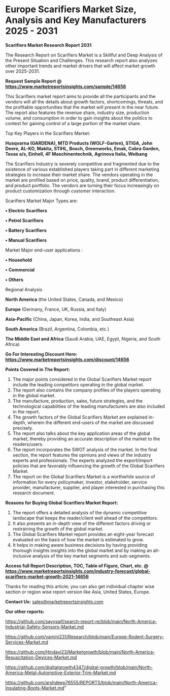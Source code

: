# Europe Scarifiers Market Size, Analysis and Key Manufacturers 2025 - 2031

<strong>Scarifiers Market Research Report 2031</strong>

The Research Report on Scarifiers Market is a Skillful and Deep Analysis of the Present Situation and Challenges. This research report also analyzes other important trends and market drivers that will affect market growth over 2025-2031.

<strong>Request Sample Report @ <a href=https://www.marketreportsinsights.com/sample/14656>https://www.marketreportsinsights.com/sample/14656</a></strong>

This Scarifiers market report aims to provide all the participants and the vendors will all the details about growth factors, shortcomings, threats, and the profitable opportunities that the market will present in the near future. The report also features the revenue share, industry size, production volume, and consumption in order to gain insights about the politics to contest for gaining control of a large portion of the market share.

Top Key Players in the Scarifiers Market:

<strong>Husqvarna (GARDENA), MTD Products (WOLF-Garten), STIGA, John Deere, AL-KO, Makita, STIHL, Bosch, Greenworks, Emak, Cobra Garden, Texas a/s, Einhell, 4F Maschinentechnik, Agrinova Italia, Weibang</strong>

The Scarifiers Industry is severely competitive and fragmented due to the existence of various established players taking part in different marketing strategies to increase their market share. The vendors operating in the market are profiled based on price, quality, brand, product differentiation, and product portfolio. The vendors are turning their focus increasingly on product customization through customer interaction.

Scarifiers Market Major Types are:

<strong>• Electric Scarifiers

• Petrol Scarifiers

• Battery Scarifiers

• Manual Scarifiers</strong>

Market Major end-user applications :

<strong>• Household

• Commercial

• Others</strong>

Regional Analysis

</u><strong><b>North America</b></strong> (the United States, Canada, and Mexico)

<strong><b>Europe </b></strong>(Germany, France, UK, Russia, and Italy)

<strong><b>Asia-Pacific</b></strong> (China, Japan, Korea, India, and Southeast Asia)

<strong><b>South America</b></strong> (Brazil, Argentina, Colombia, etc.)

<strong><b>The Middle East and Africa</b></strong> (Saudi Arabia, UAE, Egypt, Nigeria, and South Africa)

<strong>Go For Interesting Discount Here: <a href=https://www.marketreportsinsights.com/discount/14656>https://www.marketreportsinsights.com/discount/14656</a></strong>

<strong>Points Covered in The Report:</strong>
<ol>
  <li>The major points considered in the Global Scarifiers Market report include the leading competitors operating in the global market.</li>
  <li>The report also contains the company profiles of the players operating in the global market.</li>
  <li>The manufacture, production, sales, future strategies, and the technological capabilities of the leading manufacturers are also included in the report.</li>
  <li>The growth factors of the Global Scarifiers Market are explained in-depth, wherein the different end-users of the market are discussed precisely.</li>
  <li>The report also talks about the key application areas of the global market, thereby providing an accurate description of the market to the readers/users.</li>
  <li>The report incorporates the SWOT analysis of the market. In the final section, the report features the opinions and views of the industry experts and professionals. The experts analyzed the export/import policies that are favorably influencing the growth of the Global Scarifiers Market.</li>
  <li>The report on the Global Scarifiers Market is a worthwhile source of information for every policymaker, investor, stakeholder, service provider, manufacturer, supplier, and player interested in purchasing this research document.</li>
</ol>
<strong>Reasons for Buying Global Scarifiers Market Report:</strong>

<ol>
  <li>The report offers a detailed analysis of the dynamic competitive landscape that keeps the reader/client well ahead of the competitors.</li>
  <li>It also presents an in-depth view of the different factors driving or restraining the growth of the global market.</li>
  <li>The Global Scarifiers Market report provides an eight-year forecast evaluated on the basis of how the market is estimated to grow.</li>
  <li>It helps in making aware business decisions by having providing thorough insights insights into the global market and by making an all-inclusive analysis of the key market segments and sub-segments.</li>
</ol>
<strong>Access full Report Description, TOC, Table of Figure, Chart, etc. @ <a href=https://www.marketreportsinsights.com/industry-forecast/global-scarifiers-market-growth-2021-14656>https://www.marketreportsinsights.com/industry-forecast/global-scarifiers-market-growth-2021-14656</a></strong>


Thanks for reading this article; you can also get individual chapter wise section or region wise report version like Asia, United States, Europe.

<strong>Contact Us:</strong>
sales@marketreportsinsights.com

<strong>Our other reports:</strong>

<a href=https://github.com/sayysaif/search-report-re/blob/main/North-America-Industrial-Safety-Sensors-Market.md>https://github.com/sayysaif/search-report-re/blob/main/North-America-Industrial-Safety-Sensors-Market.md</a>

<a href=https://github.com/yamini231/Research/blob/main/Europe-Rodent-Surgery-Services-Market.md>https://github.com/yamini231/Research/blob/main/Europe-Rodent-Surgery-Services-Market.md</a>

<a href=https://github.com/Hindavi23/Marketgrowth/blob/main/North-America-Resuscitation-Devices-Market.md>https://github.com/Hindavi23/Marketgrowth/blob/main/North-America-Resuscitation-Devices-Market.md</a>

<a href=https://github.com/digitalgrowth4347/digital-growth/blob/main/North-America-Metal-Automotive-Exterior-Trim-Market.md>https://github.com/digitalgrowth4347/digital-growth/blob/main/North-America-Metal-Automotive-Exterior-Trim-Market.md</a>

<a href=https://github.com/arshdeep76555/REPORTS/blob/main/North-America-Insulating-Boots-Market.md>https://github.com/arshdeep76555/REPORTS/blob/main/North-America-Insulating-Boots-Market.md</a>"
